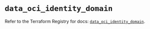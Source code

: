 # `data_oci_identity_domain`

Refer to the Terraform Registry for docs: [`data_oci_identity_domain`](https://registry.terraform.io/providers/oracle/oci/7.19.0/docs/data-sources/identity_domain).
